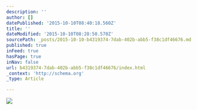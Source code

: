 ```yaml
---
description: ''
author: []
datePublished: '2015-10-10T08:40:18.560Z'
title: ''
dateModified: '2015-10-10T08:28:50.570Z'
sourcePath: _posts/2015-10-10-b4319374-7dab-402b-abb5-f38c1df46676.md
published: true
inFeed: true
hasPage: true
inNav: false
url: b4319374-7dab-402b-abb5-f38c1df46676/index.html
_context: 'http://schema.org'
_type: Article

---
```

![](https://the-grid-user-content.s3-us-west-2.amazonaws.com/bcc14810-58f8-4a82-a023-ced03d148661.png)
